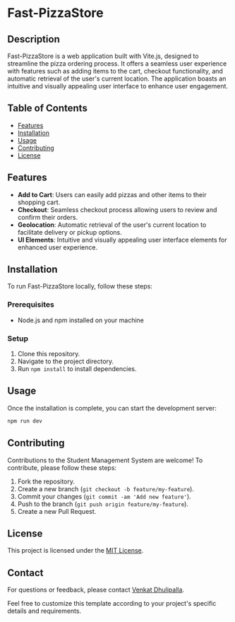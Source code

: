 # Fast-PizzaStore

## Description
Fast-PizzaStore is a web application built with Vite.js, designed to streamline the pizza ordering process. It offers a seamless user experience with features such as adding items to the cart, checkout functionality, and automatic retrieval of the user's current location. The application boasts an intuitive and visually appealing user interface to enhance user engagement.

## Table of Contents
- [Features](#features)
- [Installation](#installation)
- [Usage](#usage)
- [Contributing](#contributing)
- [License](#license)

## Features
- **Add to Cart**: Users can easily add pizzas and other items to their shopping cart.
- **Checkout**: Seamless checkout process allowing users to review and confirm their orders.
- **Geolocation**: Automatic retrieval of the user's current location to facilitate delivery or pickup options.
- **UI Elements**: Intuitive and visually appealing user interface elements for enhanced user experience.

## Installation
To run Fast-PizzaStore locally, follow these steps:

### Prerequisites
- Node.js and npm installed on your machine

### Setup
1. Clone this repository.
2. Navigate to the project directory.
3. Run `npm install` to install dependencies.

## Usage
Once the installation is complete, you can start the development server:

```bash
npm run dev
```


## Contributing
Contributions to the Student Management System are welcome! To contribute, please follow these steps:
1. Fork the repository.
2. Create a new branch (`git checkout -b feature/my-feature`).
3. Commit your changes (`git commit -am 'Add new feature'`).
4. Push to the branch (`git push origin feature/my-feature`).
5. Create a new Pull Request.

## License
This project is licensed under the [MIT License](LICENSE).

## Contact
For questions or feedback, please contact [Venkat Dhulipalla](mailto:venkatdhulipalla21@gmail.com).

Feel free to customize this template according to your project's specific details and requirements.
